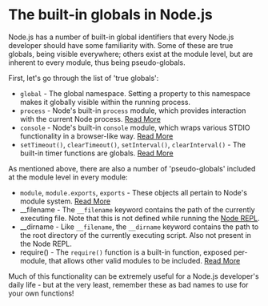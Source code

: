 # The built-in globals in Node.js

Node.js has a number of built-in global identifiers that every Node.js developer should have some familiarity with.  Some of these are true globals, being visible everywhere; others exist at the module level, but are inherent to every module, thus being pseudo-globals.

First, let's go through the list of 'true globals':

- `global` - The global namespace.  Setting a property to this namespace makes it globally visible within the running process.
- `process` - Node's built-in `process` module, which provides interaction with the current Node process.  [Read More](/the-process-module)
- `console` - Node's built-in `console` module, which wraps various STDIO functionality in a browser-like way.  [Read More](/the-console-module)
- `setTimeout()`, `clearTimeout()`, `setInterval()`, `clearInterval()` - The built-in timer functions are globals. [Read More](/what-are-the-built-in-timer-functions)

As mentioned above, there are also a number of 'pseudo-globals' included at the module level in every module:

- `module`, `module.exports`, `exports` - These objects all pertain to Node's module system.  [Read More](/what-is-require)
- __filename - The `__filename` keyword contains the path of the currently executing file.  Note that this is not defined while running the [Node REPL](/how-do-i-use-nodes-repl).
- __dirname - Like `__filename`, the `__dirname` keyword contains the path to the root directory of the currently executing script.  Also not present in the Node REPL.
- require() - The `require()` function is a built-in function, exposed per-module, that allows other valid modules to be included.  [Read More](/what-is-require)

Much of this functionality can be extremely useful for a Node.js developer's daily life - but at the very least, remember these as bad names to use for your own functions! 

